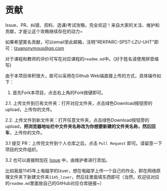 # 贡献

Issue、PR、纠错、资料、选课/考试攻略，完全欢迎！来自大家的关注、维护和贡献，才是让这个攻略继续存在的动力~

如果希望匿名贡献，可以email至此邮箱，注明"REKPARC-SPST-LZU-UHT"即可：<lzuanonymous@qq.com>

对于课程和教师的评价可写在对应课程的`readme.md`中。(对于姓名请使用拼音缩写)

由于本项目体积很大，故可以采用在Github Web端直接上传的方式，具体操作如下：

1. 首先Fork本项目，点击右上角的Fork按键即可。

2.1. 上传文件到已有文件夹：打开对应文件夹，点击绿色Download按钮旁的upload，上传你的文件。

2.2. 上传文件到新文件夹：打开任意文件夹，点击绿色Download按钮旁的upload，**把浏览器地址栏中文件夹名称改为你想要新建的文件夹名称，然后回车**，上传你的文件。

3.1 提交 PR：上传完文件到个人仓库之后，点击 `Pull Request` 即可。请留意一下项目的文件组织。

3.2 也可以直接附加在 [Issue](https://github.com/Monika-shipship/REKPARC-SPST-LZU-UHT/issues/new) 中，由维护者进行添加。

比如我是1145年上电磁学的lzuer，想在电磁学上传一个自己的作业，即在网络原理文件夹下新建文件夹`1145_lzuer`，然后往里面填东西即可（当然，欢迎往对应的`readme.md`里面放自己的GitHub对应仓库链接~）
